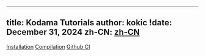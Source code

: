 
---
title: Kodama Tutorials
author: kokic
!date: December 31, 2024
zh-CN: [zh-CN](/tutorials/index.md)
---

[Installation](/tutorials/install-en-US.md#:embed)
[Compilation](/tutorials/compile-en-US.md#:embed)
[](/tutorials/publish-en-US.md#:embed)
[](/tutorials/link-rules-en-US.md#:embed)
[Github CI](/tutorials/github-workflow-en-US.md#:embed)
